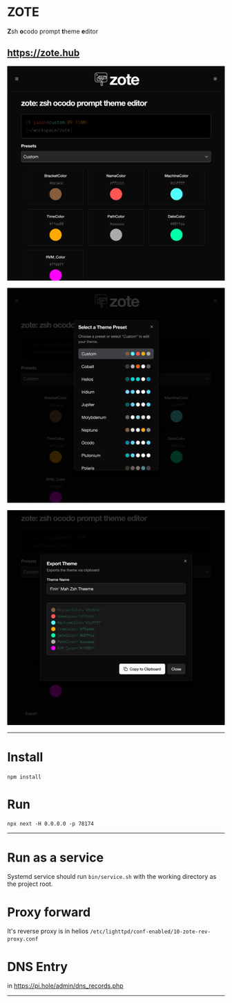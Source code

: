 # ZOTE

**Z**sh **o**codo prompt **t**heme **e**ditor

## https://zote.hub

![](zote1.png)

![](zote2.png)

![](zote3.png)

- - -

# Install

`npm install`

# Run

```
npx next -H 0.0.0.0 -p 78174
```

- - -

# Run as a service

Systemd service should run `bin/service.sh` with the working directory as the project root.

# Proxy forward

It's reverse proxy is in helios `/etc/lighttpd/conf-enabled/10-zote-rev-proxy.conf`

# DNS Entry

in https://pi.hole/admin/dns_records.php 

- - -



